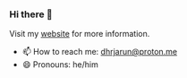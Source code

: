 ### Hi there 👋

Visit my [website](https://dhrjarun.github.io) for more information. 

- 📫 How to reach me: dhrjarun@proton.me
- 😄 Pronouns: he/him
